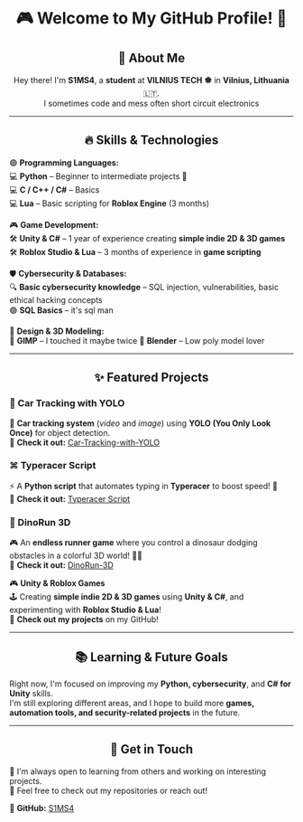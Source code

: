 <div align="center">

# 🎮 Welcome to My GitHub Profile! 🚀

## 👋 About Me 

Hey there! I'm **S1MS4**, a **student** at **VILNIUS TECH** 🏶 in **Vilnius, Lithuania** 🇱🇹.  
I sometimes code and mess often short circuit electronics   

</div>

---

<div align="center">

## 🔥 Skills & Technologies  

</div>

🟢 **Programming Languages:**  
💻 **Python** – Beginner to intermediate projects 🐍  
💻 **C / C++ / C#** – Basics  
💻 **Lua** – Basic scripting for **Roblox Engine** (3 months)  

🎮 **Game Development:**  
🛠 **Unity & C#** – 1 year of experience creating **simple indie 2D & 3D games**  
🛠 **Roblox Studio & Lua** – 3 months of experience in **game scripting**  

🛡️ **Cybersecurity & Databases:**  
🔍 **Basic cybersecurity knowledge** – SQL injection, vulnerabilities, basic ethical hacking concepts  
🟢 **SQL Basics** – it's sql man

🎨 **Design & 3D Modeling:**  
🎨 **GIMP** – I touched it maybe twice
🎨 **Blender** – Low poly model lover

---

<div align="center">

## ✨ Featured Projects  

</div>

### 🚗 Car Tracking with YOLO  
🔎 **Car tracking system** (*video* and *image*) using **YOLO (You Only Look Once)** for object detection.  
🔗 **Check it out:** [Car-Tracking-with-YOLO](https://github.com/S1MS4/Car-Tracking-with-YOLO)  

### ⌘️ Typeracer Script  
⚡ A **Python script** that automates typing in **Typeracer** to boost speed! 🚀  
🔗 **Check it out:** [Typeracer Script](https://github.com/S1MS4/typeracer_script)  

### 🦖 DinoRun 3D  
🎮 An **endless runner game** where you control a dinosaur dodging obstacles in a colorful 3D world! 🌱🌟  
🔗 **Check it out:** [DinoRun-3D](https://github.com/S1MS4/DinoRun-3d)  

🎮 **Unity & Roblox Games**  
🕹️ Creating **simple indie 2D & 3D games** using **Unity & C#**, and experimenting with **Roblox Studio & Lua**!  
🔗 **Check out my projects** on my GitHub!  

---

<div align="center">

## 📚 Learning & Future Goals  

</div>

Right now, I'm focused on improving my **Python, cybersecurity**, and **C# for Unity** skills.  
I'm still exploring different areas, and I hope to build more **games, automation tools, and security-related projects** in the future.  

---

<div align="center">

## 🤝 Get in Touch  

</div>

💬 I'm always open to learning from others and working on interesting projects.  
📩 Feel free to check out my repositories or reach out!  

🔗 **GitHub:** [S1MS4](https://github.com/S1MS4)  

</div>
